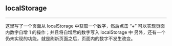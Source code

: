 ## localStorage
<hr>

这里写了一个页面从 localStorage 中获取一个数字，然后点击 “+” 可以实现页面内数字自增 1 的操作；并且将自增后的数字写入 localStorage 中
另外，还有一个仍未实现的功能，就是刷新页面之后，页面内的数字不发生改变。
